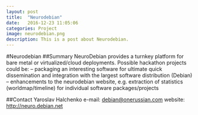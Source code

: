 ```yaml
---
layout: post
title:  "Neurodebian"
date:   2016-12-23 11:05:06
categories: Project
image: neurodebian.png
description: This is a post about Neurodebian.
---
```

#Neurodebian
##Summary
NeuroDebian provides a turnkey platform for bare metal or virtualized/cloud deployments. Possible hackathon projects could be: – packaging an interesting software for ultimate quick dissemination and integration with the largest software distribution (Debian) – enhancements to the neurodebian website, e.g. extraction of statistics (worldmap/timeline) for individual software packages/projects

##Contact
Yaroslav Halchenko
e-mail: debian@onerussian.com
website: http://neuro.debian.net
